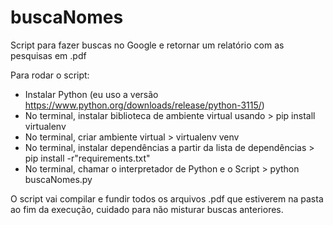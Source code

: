 # buscaNomes
Script para fazer buscas no Google e retornar um relatório com as pesquisas em .pdf

Para rodar o script:
  - Instalar Python (eu uso a versão https://www.python.org/downloads/release/python-3115/)
  - No terminal, instalar biblioteca de ambiente virtual usando > pip install virtualenv
  - No terminal, criar ambiente virtual > virtualenv venv
  - No terminal, instalar dependências a partir da lista de dependências > pip install -r"requirements.txt"
  - No terminal, chamar o interpretador de Python e o Script > python buscaNomes.py

O script vai compilar e fundir todos os arquivos .pdf que estiverem na pasta ao fim da execução, cuidado para 
não misturar buscas anteriores.
